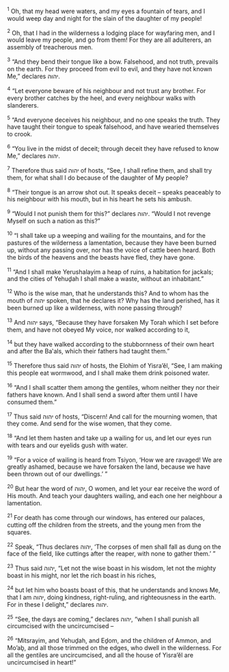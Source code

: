 <sup>1</sup> Oh, that my head were waters, and my eyes a fountain of tears, and I would weep day and night for the slain of the daughter of my people!

<sup>2</sup> Oh, that I had in the wilderness a lodging place for wayfaring men, and I would leave my people, and go from them! For they are all adulterers, an assembly of treacherous men.

<sup>3</sup> “And they bend their tongue like a bow. Falsehood, and not truth, prevails on the earth. For they proceed from evil to evil, and they have not known Me,” declares יהוה.

<sup>4</sup> “Let everyone beware of his neighbour and not trust any brother. For every brother catches by the heel, and every neighbour walks with slanderers.

<sup>5</sup> “And everyone deceives his neighbour, and no one speaks the truth. They have taught their tongue to speak falsehood, and have wearied themselves to crook.

<sup>6</sup> “You live in the midst of deceit; through deceit they have refused to know Me,” declares יהוה.

<sup>7</sup> Therefore thus said יהוה of hosts, “See, I shall refine them, and shall try them, for what shall I do because of the daughter of My people?

<sup>8</sup> “Their tongue is an arrow shot out. It speaks deceit – speaks peaceably to his neighbour with his mouth, but in his heart he sets his ambush.

<sup>9</sup> “Would I not punish them for this?” declares יהוה. “Would I not revenge Myself on such a nation as this?”

<sup>10</sup> “I shall take up a weeping and wailing for the mountains, and for the pastures of the wilderness a lamentation, because they have been burned up, without any passing over, nor has the voice of cattle been heard. Both the birds of the heavens and the beasts have fled, they have gone.

<sup>11</sup> “And I shall make Yerushalayim a heap of ruins, a habitation for jackals; and the cities of Yehuḏah I shall make a waste, without an inhabitant.”

<sup>12</sup> Who is the wise man, that he understands this? And to whom has the mouth of יהוה spoken, that he declares it? Why has the land perished, has it been burned up like a wilderness, with none passing through?

<sup>13</sup> And יהוה says, “Because they have forsaken My Torah which I set before them, and have not obeyed My voice, nor walked according to it,

<sup>14</sup> but they have walked according to the stubbornness of their own heart and after the Ba‛als, which their fathers had taught them.”

<sup>15</sup> Therefore thus said יהוה of hosts, the Elohim of Yisra’ĕl, “See, I am making this people eat wormwood, and I shall make them drink poisoned water.

<sup>16</sup> “And I shall scatter them among the gentiles, whom neither they nor their fathers have known. And I shall send a sword after them until I have consumed them.”

<sup>17</sup> Thus said יהוה of hosts, “Discern! And call for the mourning women, that they come. And send for the wise women, that they come.

<sup>18</sup> “And let them hasten and take up a wailing for us, and let our eyes run with tears and our eyelids gush with water.

<sup>19</sup> “For a voice of wailing is heard from Tsiyon, ‘How we are ravaged! We are greatly ashamed, because we have forsaken the land, because we have been thrown out of our dwellings.’ ”

<sup>20</sup> But hear the word of יהוה, O women, and let your ear receive the word of His mouth. And teach your daughters wailing, and each one her neighbour a lamentation.

<sup>21</sup> For death has come through our windows, has entered our palaces, cutting off the children from the streets, and the young men from the squares.

<sup>22</sup> Speak, “Thus declares יהוה, ‘The corpses of men shall fall as dung on the face of the field, like cuttings after the reaper, with none to gather them.’ ”

<sup>23</sup> Thus said יהוה, “Let not the wise boast in his wisdom, let not the mighty boast in his might, nor let the rich boast in his riches,

<sup>24</sup> but let him who boasts boast of this, that he understands and knows Me, that I am יהוה, doing kindness, right-ruling, and righteousness in the earth. For in these I delight,” declares יהוה.

<sup>25</sup> “See, the days are coming,” declares יהוה, “when I shall punish all circumcised with the uncircumcised –

<sup>26</sup> “Mitsrayim, and Yehuḏah, and Eḏom, and the children of Ammon, and Mo’aḇ, and all those trimmed on the edges, who dwell in the wilderness. For all the gentiles are uncircumcised, and all the house of Yisra’ĕl are uncircumcised in heart!”

